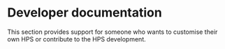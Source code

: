 # Developer documentation

This section provides support for someone who wants to customise their own HPS or contribute to the HPS development.


